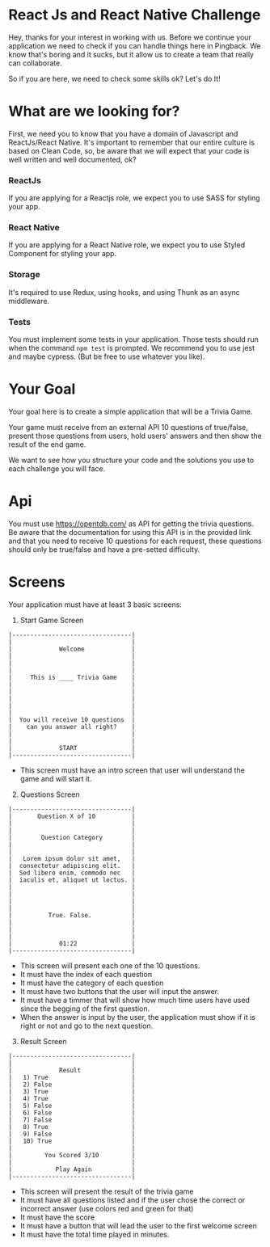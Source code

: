 # React Js and React Native Challenge

  Hey, thanks for your interest in working with us. Before we continue your application we need to check if you can handle things here in Pingback.
  We know that's boring and it sucks, but it allow us to create a team that really can collaborate. 
  
  So if you are here, we need to check some skills ok? Let's do It!
  
# What are we looking for?
  
  First, we need you to know that you have a domain of Javascript and ReactJs/React Native. It's important to remember that our entire culture is based on Clean Code, so, be aware that we will expect that your code is well written and well documented, ok?
  
  ### ReactJs
   If you are applying for a Reactjs role, we expect you to use SASS for styling your app.
   
  ### React Native
   If you are applying for a React Native role, we expect you to use Styled Component for styling your app. 

 ### Storage

 It's required to use Redux, using hooks, and using Thunk as an async middleware.

 ### Tests
 
 You must implement some tests in your application. Those tests should run when the command `npm test` is prompted.
 We recommend you to use jest and maybe cypress. (But be free to use whatever you like).

# Your Goal
 
  Your goal here is to create a simple application that will be a Trivia Game. 
  
 Your game must receive from an external API 10 questions of true/false, present those questions from users, hold users' answers and then show the result of the end game.
 
  We want to see how you structure your code and the solutions you use to each challenge you will face.

# Api

You must use https://opentdb.com/ as API for getting the trivia questions. Be aware that the documentation for using this API is in the provided link and that you need to receive 10 questions for each request, these questions should only be true/false and have a pre-setted difficulty.

# Screens

Your application must have at least 3 basic screens:

1) Start Game Screen

```
|---------------------------------|
|                                 |
|             Welcome             |
|                                 |
|                                 |
|                                 |
|     This is ____ Trivia Game    |
|                                 |
|                                 |
|                                 |
|                                 |
|                                 |
|  You will receive 10 questions  |
|    can you answer all right?    |
|                                 |
|                                 |
|             START               |
|---------------------------------|
```

 - This screen must have an intro screen that user will understand the game and will start it.

2) Questions Screen

```
|---------------------------------|
|       Question X of 10          |
|                                 |
|                                 |
|        Question Category        |
|                                 |
|                                 |
|   Lorem ipsum dolor sit amet,   |
|  consectetur adipiscing elit.   |  
|  Sed libero enim, commodo nec   |
|  iaculis et, aliquet ut lectus. |
|                                 |
|                                 |
|                                 |
|                                 |
|          True. False.           |
|                                 |
|                                 |
|                                 |
|             01:22               |
|---------------------------------|
```

 - This screen will present each one of the 10 questions.
 - It must have the index of each question
 - It must have the category of each question
 - It must have two buttons that the user will input the answer.
 - It must have a timmer that will show how much time users have used since the begging of the first question.
 - When the answer is input by the user, the application must show if it is right or not and go to the next question.


3) Result Screen

```
|---------------------------------|
|                                 |
|             Result              |
|   1) True                       |
|   2) False                      |
|   3) True                       |
|   4) True                       |
|   5) False                      |
|   6) False                      |
|   7) False                      |
|   8) True                       |
|   9) False                      |
|   10) True                      |
|                                 |
|         You Scored 3/10         |
|                                 |
|            Play Again           |
|---------------------------------|
```

- This screen will present the result of the trivia game
- It must have all questions listed and if the user chose the correct or incorrect answer (use colors red and green for that)
- It must have the score
- It must have a button that will lead the user to the first welcome screen
- It must have the total time played in minutes.
